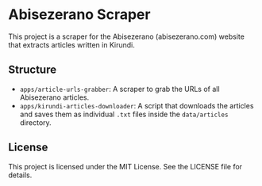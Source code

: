 # Abisezerano Scraper

This project is a scraper for the Abisezerano (abisezerano.com) website that extracts articles written in Kirundi.

## Structure

- `apps/article-urls-grabber`: A scraper to grab the URLs of all Abisezerano articles.
- `apps/kirundi-articles-downloader`: A script that downloads the articles and saves them as individual `.txt` files inside the `data/articles` directory.

## License

This project is licensed under the MIT License. See the LICENSE file for details.
